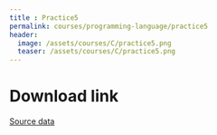 ```yaml
---
title : Practice5
permalink: courses/programming-language/practice5
header:
  image: /assets/courses/C/practice5.png
  teaser: /assets/courses/C/practice5.png
---
```



Download link
===

[Source data](/assets/courses/C/Practice5.rar) <br>

